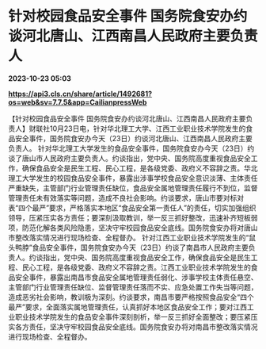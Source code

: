 # 针对校园食品安全事件 国务院食安办约谈河北唐山、江西南昌人民政府主要负责人

**2023-10-23 05:03**

**https://api3.cls.cn/share/article/1492681?os=web&sv=7.7.5&app=CailianpressWeb**

【针对校园食品安全事件 国务院食安办约谈河北唐山、江西南昌人民政府主要负责人】财联社10月23日电，针对华北理工大学、江西工业职业技术学院发生的食品安全事件，国务院食安办今天（23日）约谈河北唐山、江西南昌人民政府主要负责人。 针对华北理工大学发生的食品安全事件，国务院食安办今天（23日）约谈了唐山市人民政府主要负责人。约谈指出，党中央、国务院高度重视食品安全工作，确保食品安全是民生工程、民心工程，是各级党委、政府义不容辞之责。华北理工大学发生的校园食品安全事件，暴露出涉事学校食品安全意识淡薄、主体责任严重缺失，主管部门行业管理责任缺位，食品安全属地管理责任履行不到位，监督管理责任未有效落实等问题，造成不良社会影响。约谈要求，唐山市要对标对表“四个最严”要求，严格落实本地区“食品安全第一责任人”的责任，切实加强组织领导，压紧压实各方责任；要深刻汲取教训，举一反三抓好整改，迅速补齐短板弱项，防范化解各类风险隐患，坚决守牢校园食品安全底线。国务院食安办将对唐山市整改落实情况进行现场检查、全程督办。 针对江西工业职业技术学院发生的“鼠头鸭脖”食品安全事件，国务院食安办今天（23日）约谈了南昌市人民政府主要负责人。约谈指出，党中央、国务院高度重视食品安全工作，确保食品安全是民生工程、民心工程，是各级党委、政府义不容辞之责。江西工业职业技术学院发生的食品安全事件，暴露出南昌市食品安全属地管理责任弱化、涉事学校主体责任悬空、主管部门行业管理责任缺位、监督管理责任落而不实、应急处置工作失当等问题，造成恶劣社会影响，教训极为深刻。约谈要求，南昌市要严格按照食品安全“四个最严”要求，全面落实属地管理责任，认真抓好本地区食品安全工作；要对江西工业职业技术学院发生的食品安全事件深刻剖析，举一反三抓好全面整改；要压紧压实各方责任，坚决守牢校园食品安全底线。国务院食安办将对南昌市整改落实情况进行现场检查、全程督办。